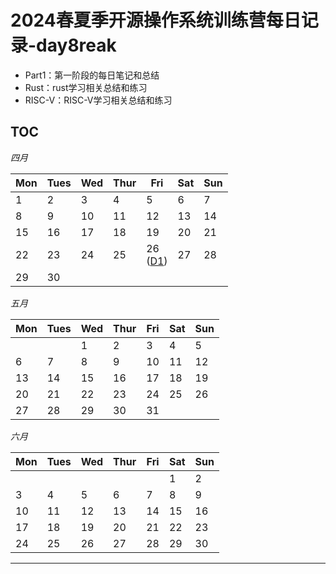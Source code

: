 # 2024春夏季开源操作系统训练营每日记录-day8reak

- Part1：第一阶段的每日笔记和总结
- Rust：rust学习相关总结和练习
- RISC-V：RISC-V学习相关总结和练习

## TOC

*四月*

| Mon | Tues | Wed | Thur | Fri                             | Sat | Sun |
| --- | ---- | --- | ---- | ------------------------------- | --- | --- |
| 1   | 2    | 3   | 4    | 5                               | 6   | 7   |
| 8   | 9    | 10  | 11   | 12                              | 13  | 14  |
| 15  | 16   | 17  | 18   | 19                              | 20  | 21  |
| 22  | 23   | 24  | 25   | 26<br>([D1](Part1/Date4-26.md)) | 27  | 28  |
| 29  | 30   |     |      |                                 |     |     |

*五月*

| Mon | Tues | Wed | Thur | Fri    | Sat | Sun |
| --- | ---- | --- | ---- | ------ | --- | --- |
|     |      | 1   | 2    | 3 <br> | 4   | 5   |
| 6   | 7    | 8   | 9    | 10     | 11  | 12  |
| 13  | 14   | 15  | 16   | 17     | 18  | 19  |
| 20  | 21   | 22  | 23   | 24     | 25  | 26  |
| 27  | 28   | 29  | 30   | 31     |     |     |

*六月*

| Mon    | Tues | Wed | Thur | Fri | Sat | Sun |
| ------ | ---- | --- | ---- | --- | --- | --- |
|        |      |     |      |     | 1   | 2   |
| 3 <br> | 4    | 5   | 6    | 7   | 8   | 9   |
| 10     | 11   | 12  | 13   | 14  | 15  | 16  |
| 17     | 18   | 19  | 20   | 21  | 22  | 23  |
| 24     | 25   | 26  | 27   | 28  | 29  | 30  |

------
